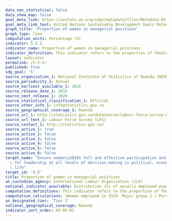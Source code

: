 ```yaml
---
data_non_statistical: false
data_show_map: false
goal_meta_link: https://unstats.un.org/sdgs/metadata/files/Metadata-05-05-02.pdf
goal_meta_link_text: United Nations Sustainable Development Goals Metadata (PDF 372 KB)
graph_title: 'Proportion of women in managerial positions'
graph_type: line
computation_units: Percentage (%)
indicator: 5.5.2
indicator_name: Proportion of women in managerial positions
indicator_definition: This indicator refers to the proportion of females in the total number of persons employed in managerial positions
layout: indicator
permalink: /5-5-2/
published: true
sdg_goal: '5'
source_organisation_1: National Institute of Statistics of Rwanda (NISR)
source_periodicity_1: Annual
source_earliest_available_1: 2016
source_release_date_1: 2019
source_next_release_1: 2020 
source_statistical_classification_1: Official 
source_other_info_1: info@statistics.gov.rw 
source_geographical_coverage_1: Rwanda
source_url_1: http://statistics.gov.rw/datasource/labour-force-survey-0
source_url_text_1: Labour Force Survey (LFS) 
source_contact_1: http://statistics.gov.rw/
source_active_1: true
source_active_2: false
source_active_3: false
source_active_4: false
source_active_5: false
source_active_6: false
target_name: "Ensure women\u2019s full and effective participation and equal opportunities\
  \ for leadership at all levels of decision-making in political, economic and public\
  \ life"
target_id: '5.5'
title: Proportion of women in managerial positions
un_custodian_agency: International Labour Organization (ILO)
national_indicator_available: Distribution (%) of usually employed population by occupation group of main usual jobs, according to urban/rural and sex 
computation_definitions: This indicator refers to the proportion of females in the total number of persons employed in management positions. For the purposes of this indicator, the International Standard Classification of Occupations (ISCO) ISCO major group 1 is used
computation_calculations: (Women employed in ISCO  Major group 1 / Persons employed in ISCO Major group 1)* 100 
un_designated_tier: 'Tier I'
national_geographical_coverage: Rwanda
indicator_sort_order: 05-05-02
---
```

